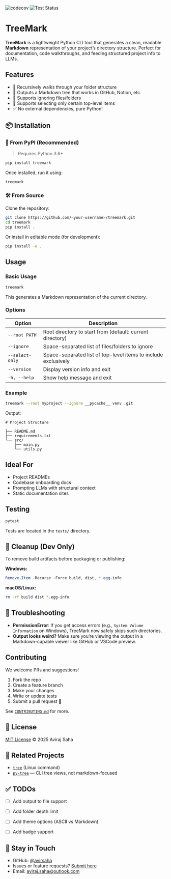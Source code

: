 ![codecov](https://codecov.io/gh/avirsaha/treemark/branch/main/graph/badge.svg)
![Test Status](https://github.com/avirsaha/treemark/actions/workflows/test.yml/badge.svg)

#  TreeMark

**TreeMark** is a lightweight Python CLI tool that generates a clean, readable **Markdown** representation of your project’s directory structure. Perfect for documentation, code walkthroughs, and feeding structured project info to LLMs.


##  Features

* 📁 Recursively walks through your folder structure
* 📝 Outputs a Markdown tree that works in GitHub, Notion, etc.
* 🎯 Supports ignoring files/folders
* 🎯 Supports selecting only certain top-level items
* ✅ No external dependencies, pure Python!


## 📦 Installation

### 📌 From PyPI (Recommended)

> Requires Python 3.6+

```bash
pip install treemark
```

Once installed, run it using:

```bash
treemark
```


### 🛠️ From Source

Clone the repository:

```bash
git clone https://github.com/<your-username>/treemark.git
cd treemark
pip install .
```

Or install in editable mode (for development):

```bash
pip install -e .
```


##  Usage

### Basic Usage

```bash
treemark
```

This generates a Markdown representation of the current directory.


### Options


| Option          | Description                                                    |
| --------------- | -------------------------------------------------------------- |
| `--root PATH`   | Root directory to start from (default: current directory)      |
| `--ignore`      | Space-separated list of files/folders to ignore                |
| `--select-only` | Space-separated list of top-level items to include exclusively |
| `--version`     | Display version info and exit                                  |
| `-h, --help`    | Show help message and exit                                     |


### Example

```bash
treemark --root myproject --ignore __pycache__ venv .git
```

Output:

```
# Project Structure

├── README.md
├── requirements.txt
└── src/
    ├── main.py
    └── utils.py
```


##  Ideal For

* Project READMEs
* Codebase onboarding docs
* Prompting LLMs with structural context
* Static documentation sites


##  Testing

```bash
pytest
```

Tests are located in the `tests/` directory.


## 🧹 Cleanup (Dev Only)

To remove build artifacts before packaging or publishing:

**Windows:**

```powershell
Remove-Item -Recurse -Force build, dist, *.egg-info
```

**macOS/Linux:**

```bash
rm -rf build dist *.egg-info
```


## 🐛 Troubleshooting

* **PermissionError**: If you get access errors (e.g., `System Volume Information` on Windows), TreeMark now safely skips such directories.
* **Output looks weird?** Make sure you’re viewing the output in a Markdown-capable viewer like GitHub or VSCode preview.


##  Contributing

We welcome PRs and suggestions!

1. Fork the repo
2. Create a feature branch
3. Make your changes
4. Write or update tests
5. Submit a pull request 🚀

See [`CONTRIBUTING.md`](CONTRIBUTING.md) for more.


## 📜 License

[MIT License](LICENSE) © 2025 Aviraj Saha


## 🔗 Related Projects

* [`tree`](https://man7.org/linux/man-pages/man1/tree.1.html) (Linux command)
* [`py-tree`](https://pypi.org/project/tree/) — CLI tree views, not markdown-focused


## ✅ TODOs

* [ ] Add output to file support
* [ ] Add folder depth limit
* [ ] Add theme options (ASCII vs Markdown)
* [ ] Add badge support


## 📣 Stay in Touch

* GitHub: [@avirsaha](https://github.com/avirsaha)
* Issues or feature requests? [Submit here](https://github.com/avirsaha/treemark/issues)
* Email: aviraj.saha@outlook.com
